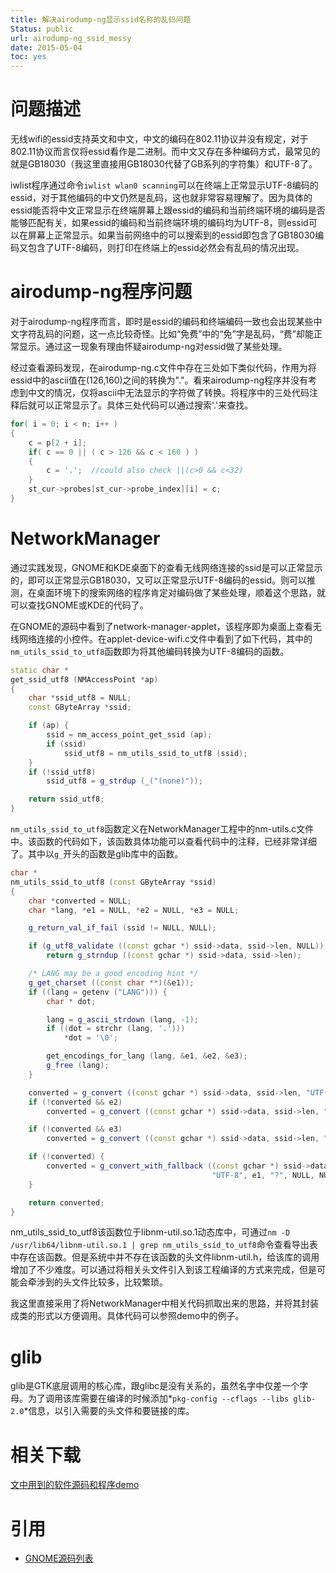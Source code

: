 ```yaml
---
title: 解决airodump-ng显示ssid名称的乱码问题
Status: public
url: airodump-ng_ssid_messy
date: 2015-05-04
toc: yes
---
```


# 问题描述

无线wifi的essid支持英文和中文，中文的编码在802.11协议并没有规定，对于802.11协议而言仅将essid看作是二进制。而中文又存在多种编码方式，最常见的就是GB18030（我这里直接用GB18030代替了GB系列的字符集）和UTF-8了。

iwlist程序通过命令`iwlist wlan0 scanning`可以在终端上正常显示UTF-8编码的essid，对于其他编码的中文仍然是乱码，这也就非常容易理解了。因为具体的essid能否将中文正常显示在终端屏幕上跟essid的编码和当前终端环境的编码是否能够匹配有关，如果essid的编码和当前终端环境的编码均为UTF-8，则essid可以在屏幕上正常显示。如果当前网络中的可以搜索到的essid即包含了GB18030编码又包含了UTF-8编码，则打印在终端上的essid必然会有乱码的情况出现。

# airodump-ng程序问题

对于airodump-ng程序而言，即时是essid的编码和终端编码一致也会出现某些中文字符乱码的问题，这一点比较奇怪。比如“免费”中的“免”字是乱码，“费”却能正常显示。通过这一现象有理由怀疑airodump-ng对essid做了某些处理。

经过查看源码发现，在airodump-ng.c文件中存在三处如下类似代码，作用为将essid中的ascii值在(126,160)之间的转换为"."。看来airodump-ng程序并没有考虑到中文的情况，仅将ascii中无法显示的字符做了转换。将程序中的三处代码注释后就可以正常显示了。具体三处代码可以通过搜索'.'来查找。

```c++
for( i = 0; i < n; i++ )
{
	c = p[2 + i];
	if( c == 0 || ( c > 126 && c < 160 ) )
	{
		c = '.';  //could also check ||(c>0 && c<32)
	}
	st_cur->probes[st_cur->probe_index][i] = c;
}
```

# NetworkManager

通过实践发现，GNOME和KDE桌面下的查看无线网络连接的ssid是可以正常显示的，即可以正常显示GB18030，又可以正常显示UTF-8编码的essid。则可以推测，在桌面环境下的搜索网络的程序肯定对编码做了某些处理，顺着这个思路，就可以查找GNOME或KDE的代码了。

在GNOME的源码中看到了network-manager-applet，该程序即为桌面上查看无线网络连接的小控件。在applet-device-wifi.c文件中看到了如下代码，其中的`nm_utils_ssid_to_utf8`函数即为将其他编码转换为UTF-8编码的函数。

```c++
static char *
get_ssid_utf8 (NMAccessPoint *ap)
{
	char *ssid_utf8 = NULL;
	const GByteArray *ssid;

	if (ap) {
		ssid = nm_access_point_get_ssid (ap);
		if (ssid)
			ssid_utf8 = nm_utils_ssid_to_utf8 (ssid);
	}
	if (!ssid_utf8)
		ssid_utf8 = g_strdup (_("(none)"));

	return ssid_utf8;
}
```

`nm_utils_ssid_to_utf8`函数定义在NetworkManager工程中的nm-utils.c文件中。该函数的代码如下，该函数具体功能可以查看代码中的注释，已经非常详细了。其中以`g_`开头的函数是glib库中的函数。

```c++
char *
nm_utils_ssid_to_utf8 (const GByteArray *ssid)
{
	char *converted = NULL;
	char *lang, *e1 = NULL, *e2 = NULL, *e3 = NULL;

	g_return_val_if_fail (ssid != NULL, NULL);

	if (g_utf8_validate ((const gchar *) ssid->data, ssid->len, NULL))
		return g_strndup ((const gchar *) ssid->data, ssid->len);

	/* LANG may be a good encoding hint */
	g_get_charset ((const char **)(&e1));
	if ((lang = getenv ("LANG"))) {
		char * dot;

		lang = g_ascii_strdown (lang, -1);
		if ((dot = strchr (lang, '.')))
			*dot = '\0';

		get_encodings_for_lang (lang, &e1, &e2, &e3);
		g_free (lang);
	}

	converted = g_convert ((const gchar *) ssid->data, ssid->len, "UTF-8", e1, NULL, NULL, NULL);
	if (!converted && e2)
		converted = g_convert ((const gchar *) ssid->data, ssid->len, "UTF-8", e2, NULL, NULL, NULL);

	if (!converted && e3)
		converted = g_convert ((const gchar *) ssid->data, ssid->len, "UTF-8", e3, NULL, NULL, NULL);

	if (!converted) {
		converted = g_convert_with_fallback ((const gchar *) ssid->data, ssid->len,
		                                     "UTF-8", e1, "?", NULL, NULL, NULL);
	}

	return converted;
}
```

nm_utils_ssid_to_utf8该函数位于libnm-util.so.1动态库中，可通过`nm -D  /usr/lib64/libnm-util.so.1 | grep nm_utils_ssid_to_utf8`命令查看导出表中存在该函数。但是系统中并不存在该函数的头文件libnm-util.h，给该库的调用增加了不少难度。可以通过将相关头文件引入到该工程编译的方式来完成，但是可能会牵涉到的头文件比较多，比较繁琐。

我这里直接采用了将NetworkManager中相关代码抓取出来的思路，并将其封装成类的形式以方便调用。具体代码可以参照demo中的例子。

# glib

glib是GTK底层调用的核心库，跟glibc是没有关系的，虽然名字中仅差一个字母。为了调用该库需要在编译的时候添加*`pkg-config --cflags --libs glib-2.0`*信息，以引入需要的头文件和要链接的库。

# 相关下载

[文中用到的软件源码和程序demo](http://pan.baidu.com/s/1qWqjMCc)

# 引用

* [GNOME源码列表](https://git.gnome.org/browse/)
